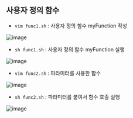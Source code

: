 ## 사용자 정의 함수

- `vim func1.sh` : 사용자 정의 함수 myFunction 작성

![image](https://user-images.githubusercontent.com/77392444/113670068-9cfb5800-96ef-11eb-8b32-6c793fe25a66.png)

- `sh func1.sh` : 사용자 정의 함수 myFunction 실행

![image](https://user-images.githubusercontent.com/77392444/113670125-ab497400-96ef-11eb-967f-537b7b684978.png)

- `vim func2.sh` : 파라미터를 사용한 함수

![image](https://user-images.githubusercontent.com/77392444/113670504-2dd23380-96f0-11eb-983a-51d49c3f93d8.png)


- `sh func2.sh` : 파라미터를 붙여서 함수 호출 실행

![image](https://user-images.githubusercontent.com/77392444/113670553-3dea1300-96f0-11eb-9c36-0769e5025021.png)
